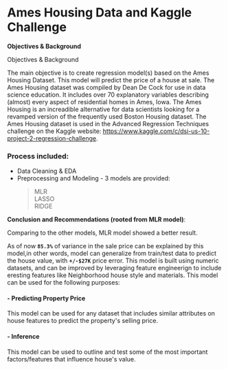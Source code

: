 
# Ames Housing Data and Kaggle Challenge


**Objectives & Background**

Objectives & Background

The main objective is to create regression model(s) based on the Ames Housing Dataset. This model will predict the price of a house at sale. The Ames Housing dataset was compiled by Dean De Cock for use in data science education. It includes over 70 explanatory variables describing (almost) every aspect of residential homes in Ames, Iowa. The Ames Housing is an increadible alternative for data scientists looking for a revamped version of the frequently used Boston Housing dataset.
The Ames Housing dataset is used in the Advanced Regression Techniques challenge on the Kaggle website: https://www.kaggle.com/c/dsi-us-10-project-2-regression-challenge. 

### Process included:<br>
- Data Cleaning & EDA<br>
- Preprocessing and Modeling - 3 models are provided:<br>
    >MLR<br> 
    >LASSO<br>
    > RIDGE<br>
  

**Conclusion and Recommendations (rooted from MLR model)**:

Comparing to the other models, MLR model showed a better result. 

As of now **`85.3%`** of variance in the sale price can be explained by this model,in other words, model can generalize from train/test data to predict the house value, with **`+/-$27K`** price error. This model is built using numeric datasets, and can be improved by leveraging feature engineerign to include eresting features like Neighborhood house style and materials. 
This model can be used for the following purposes:

#### - Predicting Property Price
This model can be used for any dataset that includes similar attributes on house features to predict the property's selling price.

#### - Inference
This model can be used to outline and test some of the most important factors/features that influence house's value.
